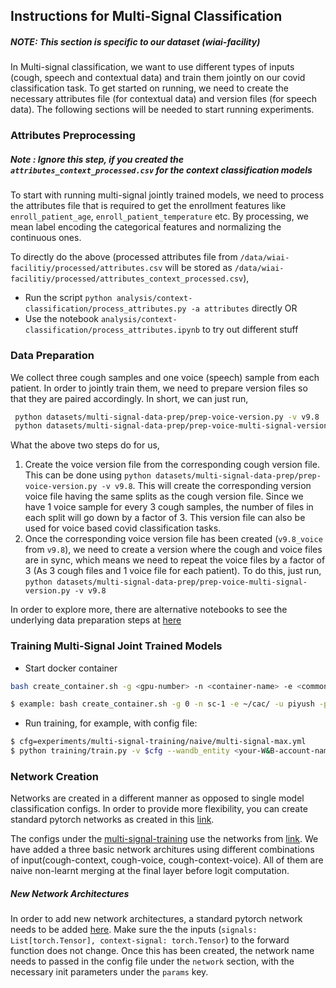 ## Instructions for Multi-Signal Classification
##### NOTE: This section is specific to our dataset (wiai-facility)
In Multi-signal classification, we want to use different types of inputs (cough, speech and contextual data) and train them jointly on our covid classification task. To get started on running, we need to create the necessary attributes file (for contextual data) and version files (for speech data). The following sections will be needed to start running experiments.

### Attributes Preprocessing
##### Note : Ignore this step, if you created the `attributes_context_processed.csv` for the context classification models

To start with running multi-signal jointly trained models, we need to process the attributes file that is required to get the enrollment features like `enroll_patient_age`, `enroll_patient_temperature` etc. By processing, we mean label encoding the categorical features and normalizing the continuous ones. <br>

To directly do the above (processed attributes file from `/data/wiai-facilitiy/processed/attributes.csv` will be stored as `/data/wiai-facilitiy/processed/attributes_context_processed.csv`), 
- Run the script `python analysis/context-classification/process_attributes.py -a attributes` directly OR
- Use the notebook `analysis/context-classification/process_attributes.ipynb` to try out different stuff

### Data Preparation
We collect three cough samples and one voice (speech) sample from each patient. In order to jointly train them, we need to prepare version files so that they are paired accordingly. In short, we can just run, 
```bash
 python datasets/multi-signal-data-prep/prep-voice-version.py -v v9.8
 python datasets/multi-signal-data-prep/prep-voice-multi-signal-version.py -v v9.8
```
What the above two steps do for us,
1. Create the voice version file from the corresponding cough version file. This can be done using `python datasets/multi-signal-data-prep/prep-voice-version.py -v v9.8`. This will create the corresponding version voice file having the same splits as the cough version file. Since we have 1 voice sample for every 3 cough samples, the number of files in each split will go down by a factor of 3. This version file can also be used for voice based covid classification tasks.
2. Once the corresponding voice version file has been created (`v9.8_voice` from `v9.8`), we need to create a version where the cough and voice files are in sync, which means we need to repeat the voice files by a factor of 3 (As 3 cough files and 1 voice file for each patient). To do this, just run, `python datasets/multi-signal-data-prep/prep-voice-multi-signal-version.py -v v9.8` 

In order to explore more, there are alternative notebooks to see the underlying data preparation steps at [here](../datasets/multi-signal-data-prep)


### Training Multi-Signal Joint Trained Models
* Start docker container
```bash
bash create_container.sh -g <gpu-number> -n <container-name> -e <common-storage-folder> -u <your-user-folder> -p <port-number>

$ example: bash create_container.sh -g 0 -n sc-1 -e ~/cac/ -u piyush -p 8001
```

* Run training, for example, with config file:
```bash
$ cfg=experiments/multi-signal-training/naive/multi-signal-max.yml
$ python training/train.py -v $cfg --wandb_entity <your-W&B-account-name>
```

### Network Creation
Networks are created in a different manner as opposed to single model classification configs. In order to provide more flexibility, you can create standard pytorch networks as created in this [link](../cac/models/multi_signal_models.py).


The configs under the [multi-signal-training](../configs/experiments/multi-signal-training) use the networks from [link](../cac/models/multi_signal_models.py). We have added a three basic network architures using different combinations of input(cough-context, cough-voice, cough-context-voice). All of them are naive non-learnt merging at the final layer before logit computation. 


##### New Network Architectures
In order to add new network architectures, a standard pytorch network needs to be added [here](../cac/models/multi_signal_models.py). Make sure the the inputs (`signals: List[torch.Tensor], context-signal: torch.Tensor`) to the forward function does not change. Once this has been created, the network name needs to passed in the config file under the `network` section, with the necessary init parameters under the `params` key. 

